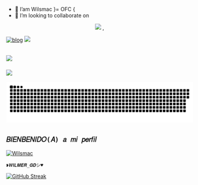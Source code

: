 - 🤩 I’am Wilsmac }= OFC {
- 💞️ I’m looking to collaborate on

<p align="center"> 
<a href="https://github.com/Wilsmac"><img src="http://readme-typing-svg.herokuapp.com?font=mono&size=17&duration=4000&color=[00FFFF]&center=falso&vCenter=falso&lines=𝑾𝑰𝒔𝒎𝒂𝒄♥︎++;Hola+soy+𝑾𝒊𝒍𝒎𝒆𝒓_𝑴𝒂𝒄𝒖𝑶𝑭𝑪+𝒖𝒏+𝒈𝒖𝒔𝒕𝒐+🥀.+𝐋𝐨𝐯𝐞" height="100px"></a> ,
</p>
 
[![blog](https://img.shields.io/badge/Mi-YouTube-FF0000?style=for-the-badge&logo=youtube&logoColor=white)](https://youtube.com/@WiLsMac) <a href="https://instagram.com/cmwilmer4?igshid=ZDdkNTZiNTM%3D">
<img src="https://img.shields.io/badge/mi-Instagram-E4405F?style=for-the-badge&logo=instagram&logoColor=white">
</a> 

<a href="https://replit.com/github/Wilsmac"> <img src="https://media0.giphy.com/media/lMwu8EJAnv9kmn51KQ/giphy.gif" height="40px"></a>
------------------


<!---
Wilsmac/Wilsmac is a ✨ special ✨ repository because its `README.md` (this file) appears on your GitHub profile.
You can click the Preview link to take a look at your changes.
--->

<img src="https://camo.githubusercontent.com/b9ce572578ce01213bcad5bb5927bdd6cb54f27b66c33e8251c28ba3583419dc/68747470733a2f2f63617073756c652d72656e6465722e76657263656c2e6170702f6170693f747970653d776176696e6726636f6c6f723d424135324636266865696768743d3132302673656374696f6e3d666f6f746572" height=",55px">
</p>  

<img 
src="https://raw.githubusercontent.com/CompetitiveLin/Snake-in-Contribution-Grid/output/github-contribution-grid-snake.svg" height=",45px">


## `𝐵𝐼𝐸𝑁𝐵𝐸𝑁𝐼𝐷𝑂(𝐴) 𝑎 𝑚𝑖 𝑝𝑒𝑟𝑓𝑖𝑙 ` 
<a href="https://github.com/Wilsmac"><img src="https://github.com/Wilsmac.png" width="250" height="250" alt="Wilsmac"/></a>
  
`❥︎𝑾𝑰𝑳𝑴𝑬𝑹_𝑮𝑫シ︎♥︎`
<!---

### 📊 my stats :
--->

[![GitHub Streak](https://streak-stats.demolab.com?user=WilmerMacu&theme=dark&hide_border=true&border_radius=&date_format=M%20j%5B%2C%20Y%5D&background=45%2C19090900%2C000000B3)](https://git.io/streak-stats)



